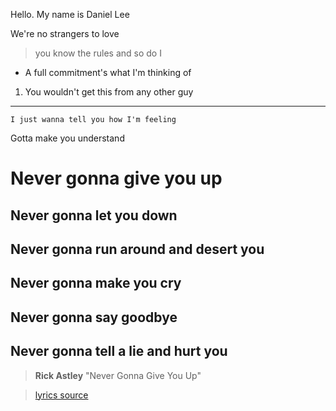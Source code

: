 Hello. My name is Daniel Lee

We're no strangers to love
> you know the rules and so do I
* A full commitment's what I'm thinking of
1. You wouldn't get this from any other guy
---
`I just wanna tell you how I'm feeling`

Gotta make you understand


# Never gonna give you up

## Never gonna let you down

## Never gonna run around and desert you

## Never gonna make you cry

## Never gonna say goodbye

## Never gonna tell a lie and hurt you

>**Rick Astley** "Never Gonna Give You Up"

>[lyrics source](https://genius.com/Rick-astley-never-gonna-give-you-up-lyrics)
